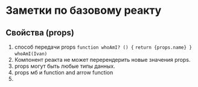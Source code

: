 # Заметки по базовому реакту
## Свойства (props)
1. способ передачи props `function whoAmI? () {`
`return {props.name} }`
`whoAmI(Ivan)`
2. Компонент реакта не может перерендерить новые значения props. 
3. props могут быть любые типы данных.
4. props мб и function and arrow function
5. 